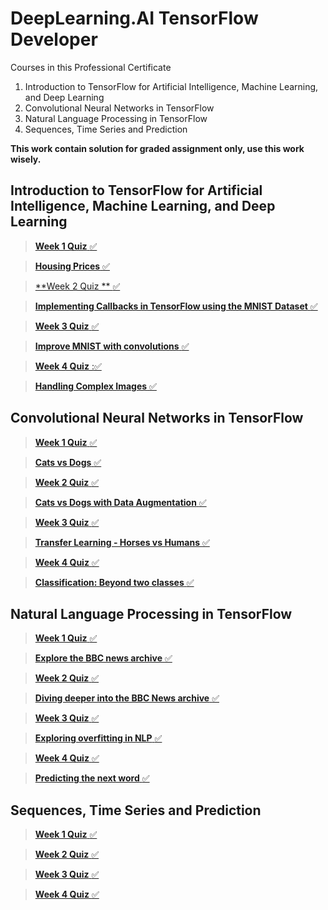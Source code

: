 # DeepLearning.AI TensorFlow Developer

Courses in this Professional Certificate
1. Introduction to TensorFlow for Artificial Intelligence, Machine Learning, and Deep Learning
2. Convolutional Neural Networks in TensorFlow
3. Natural Language Processing in TensorFlow
4. Sequences, Time Series and Prediction

**This work contain solution for graded assignment only, use this work wisely.**

## Introduction to TensorFlow for Artificial Intelligence, Machine Learning, and Deep Learning ##

> [**Week 1 Quiz** :white_check_mark:][1]

> [**Housing Prices** :white_check_mark:][2]

> [**Week 2 Quiz ** :white_check_mark:][3]

> [**Implementing Callbacks in TensorFlow using the MNIST Dataset** :white_check_mark:][4]

> [**Week 3 Quiz** :white_check_mark:][5]

> [**Improve MNIST with convolutions** :white_check_mark:][6]

> [**Week 4 Quiz** ::white_check_mark:][7]

> [**Handling Complex Images** :white_check_mark:][8]

[1]:/Mandatory%20Courses/DeepLearning.AI%20TensorFlow%20Developer%20Professional%20Certificate%20Specialization/Introduction%20to%20TensorFlow%20for%20Artificial%20Intelligence%2C%20Machine%20Learning%2C%20and%20Deep%20Learning/Week%201%20Quiz.png
[2]:/Mandatory%20Courses/DeepLearning.AI%20TensorFlow%20Developer%20Professional%20Certificate%20Specialization/Introduction%20to%20TensorFlow%20for%20Artificial%20Intelligence%2C%20Machine%20Learning%2C%20and%20Deep%20Learning/C1W1_Assignment.ipynb
[3]:/Mandatory%20Courses/DeepLearning.AI%20TensorFlow%20Developer%20Professional%20Certificate%20Specialization/Introduction%20to%20TensorFlow%20for%20Artificial%20Intelligence%2C%20Machine%20Learning%2C%20and%20Deep%20Learning/Week%202%20Quiz.png
[4]:/Mandatory%20Courses/DeepLearning.AI%20TensorFlow%20Developer%20Professional%20Certificate%20Specialization/Introduction%20to%20TensorFlow%20for%20Artificial%20Intelligence%2C%20Machine%20Learning%2C%20and%20Deep%20Learning/C1W2_Assignment.ipynb
[5]:/Mandatory%20Courses/DeepLearning.AI%20TensorFlow%20Developer%20Professional%20Certificate%20Specialization/Introduction%20to%20TensorFlow%20for%20Artificial%20Intelligence%2C%20Machine%20Learning%2C%20and%20Deep%20Learning/Week%203%20Quiz.png
[6]:/Mandatory%20Courses/DeepLearning.AI%20TensorFlow%20Developer%20Professional%20Certificate%20Specialization/Introduction%20to%20TensorFlow%20for%20Artificial%20Intelligence%2C%20Machine%20Learning%2C%20and%20Deep%20Learning/C1W3_Assignment.ipynb
[7]:/Mandatory%20Courses/DeepLearning.AI%20TensorFlow%20Developer%20Professional%20Certificate%20Specialization/Introduction%20to%20TensorFlow%20for%20Artificial%20Intelligence%2C%20Machine%20Learning%2C%20and%20Deep%20Learning/Week%204%20Quiz.png
[8]:/Mandatory%20Courses/DeepLearning.AI%20TensorFlow%20Developer%20Professional%20Certificate%20Specialization/Introduction%20to%20TensorFlow%20for%20Artificial%20Intelligence%2C%20Machine%20Learning%2C%20and%20Deep%20Learning/C1W4_Assignment.ipynb


## Convolutional Neural Networks in TensorFlow ##

> [**Week 1 Quiz** :white_check_mark:][9]

> [**Cats vs Dogs** :white_check_mark:][10]

> [**Week 2 Quiz** :white_check_mark:][11]

> [**Cats vs Dogs with Data Augmentation** :white_check_mark:][12]

> [**Week 3 Quiz** :white_check_mark:][13]

> [**Transfer Learning - Horses vs Humans** :white_check_mark:][14]

> [**Week 4 Quiz** :white_check_mark:][15]

> [**Classification: Beyond two classes** :white_check_mark:][16]

[9]:/Mandatory%20Courses/DeepLearning.AI%20TensorFlow%20Developer%20Professional%20Certificate%20Specialization/Convolutional%20Neural%20Networks%20in%20TensorFlow/Week%201%20Quiz.png
[10]:https://github.com/alaeddinehamroun/Convolutional-Neural-Networks-in-TensorFlow-course-assignments/blob/main/Copy_of_C2W1_Assignment.ipynb
[11]:/Mandatory%20Courses/DeepLearning.AI%20TensorFlow%20Developer%20Professional%20Certificate%20Specialization/Convolutional%20Neural%20Networks%20in%20TensorFlow/Week%202%20Quiz.png
[12]:https://github.com/alaeddinehamroun/Convolutional-Neural-Networks-in-TensorFlow-course-assignments/blob/main/Copy_of_C2W2_Assignment.ipynb
[13]:/Mandatory%20Courses/DeepLearning.AI%20TensorFlow%20Developer%20Professional%20Certificate%20Specialization/Convolutional%20Neural%20Networks%20in%20TensorFlow/Week%203%20Quiz.png
[14]:https://github.com/alaeddinehamroun/Convolutional-Neural-Networks-in-TensorFlow-course-assignments/blob/main/Copy_of_C2W3_Assignment.ipynb
[15]:/Mandatory%20Courses/DeepLearning.AI%20TensorFlow%20Developer%20Professional%20Certificate%20Specialization/Convolutional%20Neural%20Networks%20in%20TensorFlow/Week%204%20Quiz.png
[16]:https://github.com/alaeddinehamroun/Convolutional-Neural-Networks-in-TensorFlow-course-assignments/blob/main/Copy_of_C2W4_Assignment.ipynb


## Natural Language Processing in TensorFlow ##

> [**Week 1 Quiz** :white_check_mark:][17]

> [**Explore the BBC news archive** :white_check_mark:][18]

> [**Week 2 Quiz** :white_check_mark:][19]

> [**Diving deeper into the BBC News archive** :white_check_mark:][20]

> [**Week 3 Quiz** :white_check_mark:][21]

> [**Exploring overfitting in NLP** :white_check_mark:][22]

> [**Week 4 Quiz** :white_check_mark:][23]

> [**Predicting the next word** :white_check_mark:][24]

[17]:/Mandatory%20Courses/DeepLearning.AI%20TensorFlow%20Developer%20Professional%20Certificate%20Specialization/Natural%20Language%20Processing%20in%20TensorFlow/Week-1-Quiz-Coursera.png
[18]:https://github.com/omnia-emam/TensorFlow/blob/main/Exploring%20BBC%20news%20archive/C3W1_Assignment_2022_06_04_15_57_55.ipynb
[19]:/Mandatory%20Courses/DeepLearning.AI%20TensorFlow%20Developer%20Professional%20Certificate%20Specialization/Natural%20Language%20Processing%20in%20TensorFlow/Week-2-Quiz-Coursera.png
[20]:https://github.com/omnia-emam/TensorFlow/blob/main/Exploring%20BBC%20news%20archive/C3W2_Assignment_2022_05_26_22_39_44.ipynb
[21]:/Mandatory%20Courses/DeepLearning.AI%20TensorFlow%20Developer%20Professional%20Certificate%20Specialization/Natural%20Language%20Processing%20in%20TensorFlow/Week-3-Quiz-Coursera.png
[22]:https://github.com/omnia-emam/TensorFlow/blob/main/Exploring%20overfitting%20in%20NLP/C3W3_Assignment.ipynb
[23]:/Mandatory%20Courses/DeepLearning.AI%20TensorFlow%20Developer%20Professional%20Certificate%20Specialization/Natural%20Language%20Processing%20in%20TensorFlow/Week-4-Quiz-Coursera.png
[24]:https://github.com/omnia-emam/TensorFlow/blob/main/Generating%20Shakespeare-like%20text/C3W4_Assignment.ipynb


## Sequences, Time Series and Prediction ##

> [**Week 1 Quiz** :white_check_mark:][25]

> [**Week 2 Quiz** :white_check_mark:][26]

> [**Week 3 Quiz** :white_check_mark:][27]

> [**Week 4 Quiz** :white_check_mark:][28]

[25]:/Mandatory%20Courses/DeepLearning.AI%20TensorFlow%20Developer%20Professional%20Certificate%20Specialization/Sequences%2C%20Time%20Series%20and%20Prediction/Week-1-Quiz-Coursera.png
[26]:/Mandatory%20Courses/DeepLearning.AI%20TensorFlow%20Developer%20Professional%20Certificate%20Specialization/Sequences%2C%20Time%20Series%20and%20Prediction/Week-2-Quiz-Coursera.png
[27]:/Mandatory%20Courses/DeepLearning.AI%20TensorFlow%20Developer%20Professional%20Certificate%20Specialization/Sequences%2C%20Time%20Series%20and%20Prediction/Week-3-Quiz-Coursera.png
[28]:/Mandatory%20Courses/DeepLearning.AI%20TensorFlow%20Developer%20Professional%20Certificate%20Specialization/Sequences%2C%20Time%20Series%20and%20Prediction/Week-4-Quiz-Coursera.png




